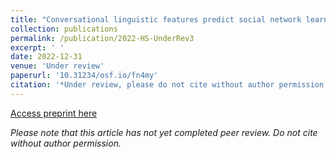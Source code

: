 ```yaml
---
title: "Conversational linguistic features predict social network learning."
collection: publications
permalink: /publication/2022-HS-UnderRev3
excerpt: ' '
date: 2022-12-31
venue: 'Under review'
paperurl: '10.31234/osf.io/fn4my'
citation: '*Under review, please do not cite without author permission.* Schmidt, H., Tran, S., Medaglia, J., Ulichney, V., & Helion, C. (Under Review). &quot; Conversational linguistic features predict social network learning. &quot; <i>Under Review</i>.'
---
```


[Access preprint here](10.31234/osf.io/fn4my)

*Please note that this article has not yet completed peer review. Do not cite without author permission.*

